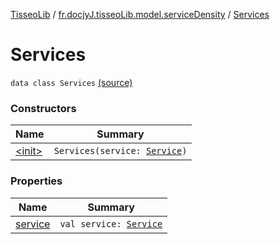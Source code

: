 [TisseoLib](../../index.md) / [fr.docjyJ.tisseoLib.model.serviceDensity](../index.md) / [Services](./index.md)

# Services

`data class Services` [(source)](https://github.com/docjyJ/TisseoLib/tree/master/src/main/kotlin/fr/docjyJ/tisseoLib/model/serviceDensity/Services.kt#L3)

### Constructors

| Name | Summary |
|---|---|
| [&lt;init&gt;](-init-.md) | `Services(service: `[`Service`](../-service/index.md)`)` |

### Properties

| Name | Summary |
|---|---|
| [service](service.md) | `val service: `[`Service`](../-service/index.md) |
